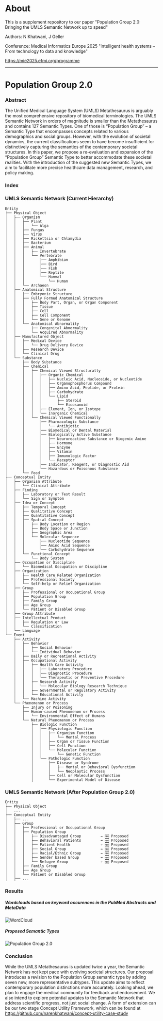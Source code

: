 # About 
This is a supplement repository to our paper "Population Group 2.0: Bringing the UMLS Semantic Network up to speed"

Authors: N Khatwani, J Geller

Conference: Medical Informatics Europe 2025 "Intelligent health systems – From technology to data and knowledge" 

https://mie2025.efmi.org/programme

--------------------------------------
# Population Group 2.0

### Abstract
The Unified Medical Language System (UMLS) Metathesaurus is
arguably the most comprehensive repository of biomedical terminologies. The
UMLS Semantic Network in orders of magnitude is smaller than the Metathesaurus
and contains 127 Semantic Types. One of those is “Population Group” – a Semantic
Type that encompasses concepts related to various demographics and social groups.
However, with the evolution of societal dynamics, the current classifications seem
to have become insufficient for distinctively capturing the semantics of the
contemporary societal structures. In this paper, we propose a re-evaluation and
expansion of the “Population Group” Semantic Type to better accommodate these
societal realities. With the introduction of the suggested new Semantic Types, we
aim to facilitate more precise healthcare data management, research, and policy
making.

### Index

### UMLS Semantic Network (Current Hierarchy)
```
Entity
├── Physical Object
│   ├── Organism
│   │   ├── Plant
│   │   │   └── Alga
│   │   ├── Fungus
│   │   ├── Virus
│   │   ├── Rickettsia or Chlamydia
│   │   ├── Bacterium
│   │   ├── Animal
│   │   │   ├── Invertebrate
│   │   │   └── Vertebrate
│   │   │       ├── Amphibian
│   │   │       ├── Bird
│   │   │       ├── Fish
│   │   │       ├── Reptile
│   │   │       └── Mammal
│   │   │           └── Human
│   │   └── Archaeon
│   ├── Anatomical Structure
│   │   ├── Embryonic Structure
│   │   ├── Fully Formed Anatomical Structure
│   │   │   ├── Body Part, Organ, or Organ Component
│   │   │   ├── Tissue
│   │   │   ├── Cell
│   │   │   ├── Cell Component
│   │   │   └── Gene or Genome
│   │   └── Anatomical Abnormality
│   │       ├── Congenital Abnormality
│   │       └── Acquired Abnormality
│   ├── Manufactured Object
│   │   ├── Medical Device
│   │   │   └── Drug Delivery Device
│   │   ├── Research Device
│   │   └── Clinical Drug
│   └── Substance
│       ├── Body Substance
│       ├── Chemical
│       │   ├── Chemical Viewed Structurally
│       │   │   ├── Organic Chemical
│       │   │   │   ├── Nucleic Acid, Nucleoside, or Nucleotide
│       │   │   │   ├── Organophosphorus Compound
│       │   │   │   ├── Amino Acid, Peptide, or Protein
│       │   │   │   ├── Carbohydrate
│       │   │   │   └── Lipid
│       │   │   │       ├── Steroid
│       │   │   │       └── Eicosanoid
│       │   │   ├── Element, Ion, or Isotope
│       │   │   └── Inorganic Chemical
│       │   └── Chemical Viewed Functionally
│       │       ├── Pharmacologic Substance
│       │       │   └── Antibiotic
│       │       ├── Biomedical or Dental Material
│       │       ├── Biologically Active Substance
│       │       │   ├── Neuroreactive Substance or Biogenic Amine
│       │       │   ├── Hormone
│       │       │   ├── Enzyme
│       │       │   ├── Vitamin
│       │       │   ├── Immunologic Factor
│       │       │   └── Receptor
│       │       ├── Indicator, Reagent, or Diagnostic Aid
│       │       └── Hazardous or Poisonous Substance
│       └── Food
├── Conceptual Entity
│   ├── Organism Attribute
│   │   └── Clinical Attribute
│   ├── Finding
│   │   ├── Laboratory or Test Result
│   │   └── Sign or Symptom
│   ├── Idea or Concept
│   │   ├── Temporal Concept
│   │   ├── Qualitative Concept
│   │   ├── Quantitative Concept
│   │   ├── Spatial Concept
│   │   │   ├── Body Location or Region
│   │   │   ├── Body Space or Junction
│   │   │   ├── Geographic Area
│   │   │   └── Molecular Sequence
│   │   │       ├── Nucleotide Sequence
│   │   │       ├── Amino Acid Sequence
│   │   │       └── Carbohydrate Sequence
│   │   └── Functional Concept
│   │       └── Body System
│   ├── Occupation or Discipline
│   │   └── Biomedical Occupation or Discipline
│   ├── Organization
│   │   ├── Health Care Related Organization
│   │   ├── Professional Society
│   │   └── Self-help or Relief Organization
│   ├── Group
│   │   ├── Professional or Occupational Group
│   │   ├── Population Group
│   │   ├── Family Group
│   │   ├── Age Group
│   │   └── Patient or Disabled Group
│   ├── Group Attribute
│   ├── Intellectual Product
│   │   ├── Regulation or Law
│   │   └── Classification
│   └── Language
└── Event
    ├── Activity
    │   ├── Behavior
    │   │   ├── Social Behavior
    │   │   └── Individual Behavior
    │   ├── Daily or Recreational Activity
    │   ├── Occupational Activity
    │   │   ├── Health Care Activity
    │   │   │   ├── Laboratory Procedure
    │   │   │   ├── Diagnostic Procedure
    │   │   │   └── Therapeutic or Preventive Procedure
    │   │   ├── Research Activity
    │   │   │   └── Molecular Biology Research Technique
    │   │   ├── Governmental or Regulatory Activity
    │   │   └── Educational Activity
    │   └── Machine Activity
    └── Phenomenon or Process
        ├── Injury or Poisoning
        ├── Human-caused Phenomenon or Process
        │   └── Environmental Effect of Humans
        └── Natural Phenomenon or Process
            ├── Biologic Function
            │   ├── Physiologic Function
            │   │   ├── Organism Function
            │   │   │   └── Mental Process
            │   │   ├── Organ or Tissue Function
            │   │   ├── Cell Function
            │   │   └── Molecular Function
            │   │       └── Genetic Function
            │   └── Pathologic Function
            │       ├── Disease or Syndrome
            │       │   ├── Mental or Behavioral Dysfunction
            │       │   └── Neoplastic Process
            │       ├── Cell or Molecular Dysfunction
            │       └── Experimental Model of Disease
```
            
### UMLS Semantic Network (After Population Group 2.0)

```
Entity
├── Physical Object
│   ...
├── Conceptual Entity
│   ├── ...
│   ├── Group
│   │   ├── Professional or Occupational Group
│   │   ├── Population Group
│   │   │   ├── Disadvantaged Group         ← 🆕 Proposed
│   │   │   ├── Behavioral Patients         ← 🆕 Proposed
│   │   │   ├── Patient Health              ← 🆕 Proposed
│   │   │   ├── Social Group                ← 🆕 Proposed
│   │   │   ├── Racial/Ethnic Group         ← 🆕 Proposed
│   │   │   ├── Gender based Group          ← 🆕 Proposed
│   │   │   └── Refugee Group               ← 🆕 Proposed
│   │   ├── Family Group
│   │   ├── Age Group
│   │   └── Patient or Disabled Group
│   ├── ...
```

### Results
##### Wordclouds based on keyword occurences in the PubMed Abstracts and MetaData
![WordCloud](https://github.com/narenkhatwani/population-group-2.0/blob/main/img/word_cloud.png)
##### Proposed Semantic Types
![Population Group 2.0](https://github.com/narenkhatwani/population-group-2.0/blob/main/img/tree.png?raw=true)

### Conclusion

While the UMLS Metathesaurus is updated twice a year, the Semantic Network has not kept pace with evolving societal structures. Our proposal introduces a revision to the Population Group semantic type by adding seven new, more representative subtypes. This update aims to reflect contemporary population distinctions more accurately. Looking ahead, we plan to engage the medical community for feedback and endorsement. We also intend to explore potential updates to the Semantic Network that address scientific progress, not just social change. A form of extension can be our two stage Concept Utility Framework, which can be found at https://github.com/narenkhatwani/concept-utility-case-study
